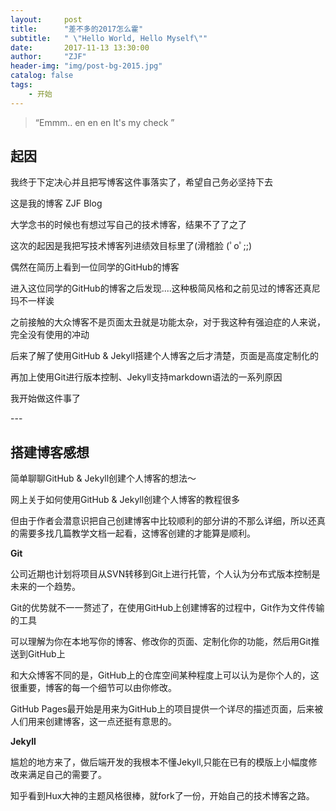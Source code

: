 ```yaml
---
layout:     post
title:      "差不多的2017怎么霍"
subtitle:   " \"Hello World, Hello Myself\""
date:       2017-11-13 13:30:00
author:     "ZJF"
header-img: "img/post-bg-2015.jpg"
catalog: false
tags:
    - 开始
---
```


> “Emmm.. en en en It's my check ”


## 起因

我终于下定决心并且把写博客这件事落实了，希望自己务必坚持下去

这是我的博客   ZJF Blog

大学念书的时候也有想过写自己的技术博客，结果不了了之了

这次的起因是我把写技术博客列进绩效目标里了(滑稽脸 (ﾟoﾟ;;)

偶然在简历上看到一位同学的GitHub的博客

进入这位同学的GitHub的博客之后发现....这种极简风格和之前见过的博客还真尼玛不一样诶

之前接触的大众博客不是页面太丑就是功能太杂，对于我这种有强迫症的人来说，完全没有使用的冲动

后来了解了使用GitHub & Jekyll搭建个人博客之后才清楚，页面是高度定制化的

再加上使用Git进行版本控制、Jekyll支持markdown语法的一系列原因

我开始做这件事了

<p id = "build"></p>
---

## 搭建博客感想

简单聊聊GitHub & Jekyll创建个人博客的想法～ 

网上关于如何使用GitHub & Jekyll创建个人博客的教程很多

但由于作者会潜意识把自己创建博客中比较顺利的部分讲的不那么详细，所以还真的需要多找几篇教学文档一起看，这博客创建的才能算是顺利。

**Git**

公司近期也计划将项目从SVN转移到Git上进行托管，个人认为分布式版本控制是未来的一个趋势。

Git的优势就不一一赘述了，在使用GitHub上创建博客的过程中，Git作为文件传输的工具

可以理解为你在本地写你的博客、修改你的页面、定制化你的功能，然后用Git推送到GitHub上

和大众博客不同的是，GitHub上的仓库空间某种程度上可以认为是你个人的，这很重要，博客的每一个细节可以由你修改。

GitHub Pages最开始是用来为GitHub上的项目提供一个详尽的描述页面，后来被人们用来创建博客，这一点还挺有意思的。

**Jekyll** 

尴尬的地方来了，做后端开发的我根本不懂Jekyll,只能在已有的模版上小幅度修改来满足自己的需要了。

知乎看到Hux大神的主题风格很棒，就fork了一份，开始自己的技术博客之路。





